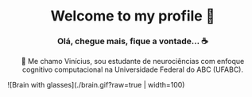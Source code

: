 <h1 align="center">Welcome to my profile 👋</h1>

<h3 align="center"> Olá, chegue mais, fique a vontade... ☕️ </h3>

<p align="center">👤️ Me chamo Vinícius, sou estudante de neurociências com enfoque cognitivo computacional na Universidade Federal do ABC (UFABC). </p>
![Brain with glasses](./brain.gif?raw=true | width=100)



